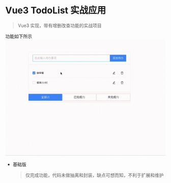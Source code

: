 # Vue3 TodoList 实战应用

> Vue3 实现，带有增删改查功能的实战项目

功能如下所示
![项目简介](./docs/preview.gif)

- 基础版
  > 仅完成功能，代码未做抽离和封装，缺点可想而知，不利于扩展和维护

